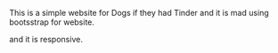 This is a simple website for Dogs if they had Tinder
and it is mad using bootsstrap for website.


and it is responsive.
